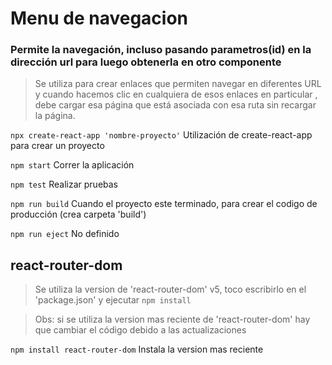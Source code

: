 # Menu de navegacion

### Permite la navegación, incluso pasando parametros(id) en la dirección url para luego obtenerla en otro componente

>Se utiliza para crear enlaces que permiten navegar en diferentes URL y cuando hacemos clic en cualquiera de esos enlaces en particular , debe cargar esa página que está asociada con esa ruta sin recargar la página.

`npx create-react-app 'nombre-proyecto'`
Utilización de create-react-app para crear un proyecto

`npm start`
Correr la aplicación

`npm test`
Realizar pruebas

`npm run build`
Cuando el proyecto este terminado, para crear el codigo de producción (crea carpeta 'build')

`npm run eject` 
No definido

## react-router-dom
> Se utiliza la version de 'react-router-dom' v5, toco escribirlo en el 'package.json' y ejecutar `npm install`

> Obs: si se utiliza la version mas reciente de 'react-router-dom' hay que cambiar el código debido a las actualizaciones

`npm install react-router-dom`
Instala la version mas reciente